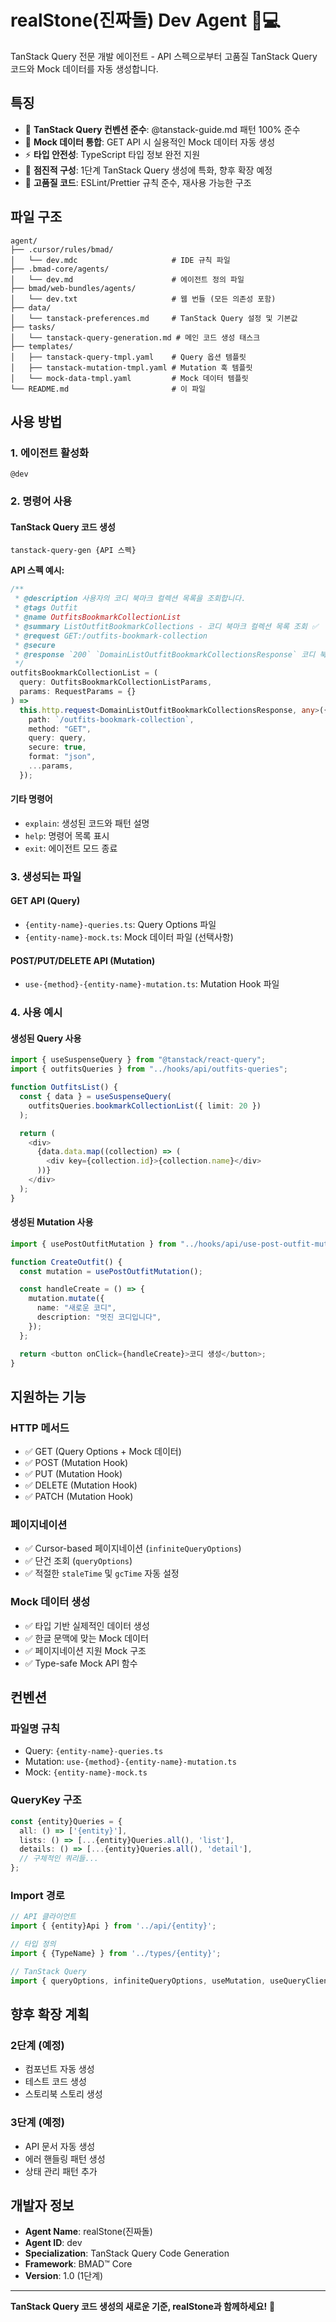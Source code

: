 # realStone(진짜돌) Dev Agent 🎯💻

TanStack Query 전문 개발 에이전트 - API 스펙으로부터 고품질 TanStack Query 코드와 Mock 데이터를 자동 생성합니다.

## 특징

- 🚀 **TanStack Query 컨벤션 준수**: @tanstack-guide.md 패턴 100% 준수
- 📝 **Mock 데이터 통합**: GET API 시 실용적인 Mock 데이터 자동 생성
- ⚡ **타입 안전성**: TypeScript 타입 정보 완전 지원
- 🎯 **점진적 구성**: 1단계 TanStack Query 생성에 특화, 향후 확장 예정
- 💎 **고품질 코드**: ESLint/Prettier 규칙 준수, 재사용 가능한 구조

## 파일 구조

```
agent/
├── .cursor/rules/bmad/
│   └── dev.mdc                     # IDE 규칙 파일
├── .bmad-core/agents/
│   └── dev.md                      # 에이전트 정의 파일
├── bmad/web-bundles/agents/
│   └── dev.txt                     # 웹 번들 (모든 의존성 포함)
├── data/
│   └── tanstack-preferences.md     # TanStack Query 설정 및 기본값
├── tasks/
│   └── tanstack-query-generation.md # 메인 코드 생성 태스크
├── templates/
│   ├── tanstack-query-tmpl.yaml    # Query 옵션 템플릿
│   ├── tanstack-mutation-tmpl.yaml # Mutation 훅 템플릿
│   └── mock-data-tmpl.yaml         # Mock 데이터 템플릿
└── README.md                       # 이 파일
```

## 사용 방법

### 1. 에이전트 활성화

```
@dev
```

### 2. 명령어 사용

#### TanStack Query 코드 생성

```
tanstack-query-gen {API 스펙}
```

**API 스펙 예시:**

```typescript
/**
 * @description 사용자의 코디 북마크 컬렉션 목록을 조회합니다.
 * @tags Outfit
 * @name OutfitsBookmarkCollectionList
 * @summary ListOutfitBookmarkCollections - 코디 북마크 컬렉션 목록 조회 ✅
 * @request GET:/outfits-bookmark-collection
 * @secure
 * @response `200` `DomainListOutfitBookmarkCollectionsResponse` 코디 북마크 컬렉션 목록 조회 반환값
 */
outfitsBookmarkCollectionList = (
  query: OutfitsBookmarkCollectionListParams,
  params: RequestParams = {}
) =>
  this.http.request<DomainListOutfitBookmarkCollectionsResponse, any>({
    path: `/outfits-bookmark-collection`,
    method: "GET",
    query: query,
    secure: true,
    format: "json",
    ...params,
  });
```

#### 기타 명령어

- `explain`: 생성된 코드와 패턴 설명
- `help`: 명령어 목록 표시
- `exit`: 에이전트 모드 종료

### 3. 생성되는 파일

#### GET API (Query)

- `{entity-name}-queries.ts`: Query Options 파일
- `{entity-name}-mock.ts`: Mock 데이터 파일 (선택사항)

#### POST/PUT/DELETE API (Mutation)

- `use-{method}-{entity-name}-mutation.ts`: Mutation Hook 파일

### 4. 사용 예시

#### 생성된 Query 사용

```typescript
import { useSuspenseQuery } from "@tanstack/react-query";
import { outfitsQueries } from "../hooks/api/outfits-queries";

function OutfitsList() {
  const { data } = useSuspenseQuery(
    outfitsQueries.bookmarkCollectionList({ limit: 20 })
  );

  return (
    <div>
      {data.data.map((collection) => (
        <div key={collection.id}>{collection.name}</div>
      ))}
    </div>
  );
}
```

#### 생성된 Mutation 사용

```typescript
import { usePostOutfitMutation } from "../hooks/api/use-post-outfit-mutation";

function CreateOutfit() {
  const mutation = usePostOutfitMutation();

  const handleCreate = () => {
    mutation.mutate({
      name: "새로운 코디",
      description: "멋진 코디입니다",
    });
  };

  return <button onClick={handleCreate}>코디 생성</button>;
}
```

## 지원하는 기능

### HTTP 메서드

- ✅ GET (Query Options + Mock 데이터)
- ✅ POST (Mutation Hook)
- ✅ PUT (Mutation Hook)
- ✅ DELETE (Mutation Hook)
- ✅ PATCH (Mutation Hook)

### 페이지네이션

- ✅ Cursor-based 페이지네이션 (`infiniteQueryOptions`)
- ✅ 단건 조회 (`queryOptions`)
- ✅ 적절한 `staleTime` 및 `gcTime` 자동 설정

### Mock 데이터 생성

- ✅ 타입 기반 실제적인 데이터 생성
- ✅ 한글 문맥에 맞는 Mock 데이터
- ✅ 페이지네이션 지원 Mock 구조
- ✅ Type-safe Mock API 함수

## 컨벤션

### 파일명 규칙

- Query: `{entity-name}-queries.ts`
- Mutation: `use-{method}-{entity-name}-mutation.ts`
- Mock: `{entity-name}-mock.ts`

### QueryKey 구조

```typescript
const {entity}Queries = {
  all: () => ['{entity}'],
  lists: () => [...{entity}Queries.all(), 'list'],
  details: () => [...{entity}Queries.all(), 'detail'],
  // 구체적인 쿼리들...
};
```

### Import 경로

```typescript
// API 클라이언트
import { {entity}Api } from '../api/{entity}';

// 타입 정의
import { {TypeName} } from '../types/{entity}';

// TanStack Query
import { queryOptions, infiniteQueryOptions, useMutation, useQueryClient } from '@tanstack/react-query';
```

## 향후 확장 계획

### 2단계 (예정)

- 컴포넌트 자동 생성
- 테스트 코드 생성
- 스토리북 스토리 생성

### 3단계 (예정)

- API 문서 자동 생성
- 에러 핸들링 패턴 생성
- 상태 관리 패턴 추가

## 개발자 정보

- **Agent Name**: realStone(진짜돌)
- **Agent ID**: dev
- **Specialization**: TanStack Query Code Generation
- **Framework**: BMAD™ Core
- **Version**: 1.0 (1단계)

---

**TanStack Query 코드 생성의 새로운 기준, realStone과 함께하세요!** 🚀
